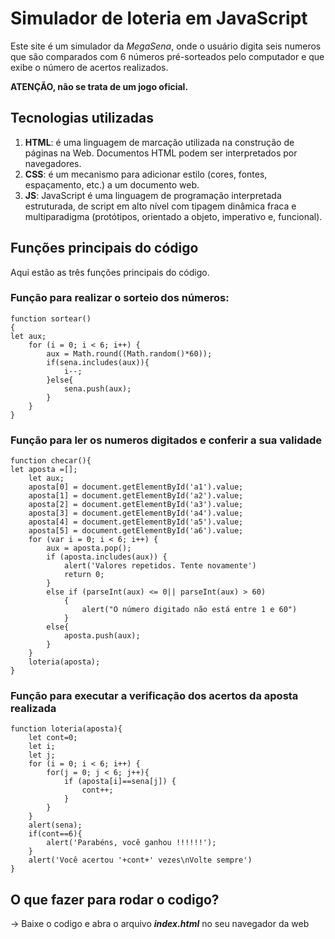 # Simulador de loteria em JavaScript

Este site é um simulador da *MegaSena*, onde o usuário digita seis numeros que são comparados com 6 números pré-sorteados pelo computador e que exibe o número de acertos realizados.

**ATENÇÃO, não se trata de um jogo oficial.**

## Tecnologias utilizadas
1. **HTML**: é uma linguagem de marcação utilizada na construção de páginas na Web. Documentos HTML podem ser interpretados por navegadores.
2. **CSS**: é um mecanismo para adicionar estilo (cores, fontes, espaçamento, etc.) a um documento web.
3. **JS**: JavaScript é uma linguagem de programação interpretada estruturada, de script em alto nível com tipagem dinâmica fraca e multiparadigma (protótipos, orientado a objeto, imperativo e, funcional).

## Funções principais do código
Aqui estão as três funções principais do código.

### Função para realizar o sorteio dos números:
```
function sortear()
{
let aux;
	for (i = 0; i < 6; i++) {
		aux = Math.round((Math.random()*60));
		if(sena.includes(aux)){
			i--;
		}else{
			sena.push(aux);
		}
	}
}
```
### Função para ler os numeros digitados e conferir a sua validade
```
function checar(){
let aposta =[];
	let aux;
	aposta[0] = document.getElementById('a1').value;
	aposta[1] = document.getElementById('a2').value;
	aposta[2] = document.getElementById('a3').value;
	aposta[3] = document.getElementById('a4').value;
	aposta[4] = document.getElementById('a5').value;
	aposta[5] = document.getElementById('a6').value;
	for (var i = 0; i < 6; i++) {
		aux = aposta.pop();
		if (aposta.includes(aux)) {
			alert('Valores repetidos. Tente novamente')
			return 0;
		}
		else if (parseInt(aux) <= 0|| parseInt(aux) > 60)
   			{
    		 	alert("O número digitado não está entre 1 e 60")
    		}
		else{
			aposta.push(aux);
		}
	}
	loteria(aposta);
}
```
### Função para executar a verificação dos acertos da aposta realizada
```
function loteria(aposta){
	let cont=0;
	let i;
	let j;
	for (i = 0; i < 6; i++) {
		for(j = 0; j < 6; j++){
			if (aposta[i]==sena[j]) {
				cont++;
			}
		}
	}
	alert(sena);
	if(cont==6){
		alert('Parabéns, você ganhou !!!!!!');
	}
	alert('Você acertou '+cont+' vezes\nVolte sempre')
}
```
## O que fazer para rodar o codigo?
-> Baixe o codigo e abra o arquivo **_index.html_** no seu navegador da web

